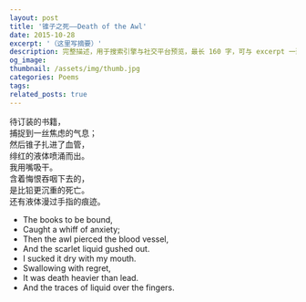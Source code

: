 ```yaml
---
layout: post
title: '锥子之死——Death of the Awl'
date: 2015-10-28
excerpt: '（这里写摘要）'
description: 完整描述，用于搜索引擎与社交平台预览，最长 160 字，可与 excerpt 一致
og_image: 
thumbnail: /assets/img/thumb.jpg
categories: Poems
tags: 
related_posts: true
---
```


待订装的书籍，  
捕捉到一丝焦虑的气息；  
然后锥子扎进了血管，  
绯红的液体喷涌而出。  
我用嘴吸干。  
含着悔恨吞咽下去的，  
是比铅更沉重的死亡。  
还有液体漫过手指的痕迹。

- The books to be bound,
- Caught a whiff of anxiety;
- Then the awl pierced the blood vessel,
- And the scarlet liquid gushed out.
- I sucked it dry with my mouth.
- Swallowing with regret,
- It was death heavier than lead.
- And the traces of liquid over the fingers.